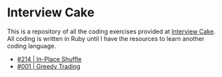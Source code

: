 # Interview Cake

This is a repository of all the coding exercises provided at [Interview Cake](https://www.interviewcake.com/). All coding is written in Ruby until I have the resources to learn another coding language.

* [#214 | In-Place Shuffle](https://www.interviewcake.com/question/ruby/shuffle)
* [#001 | Greedy Trading](https://www.interviewcake.com/)
